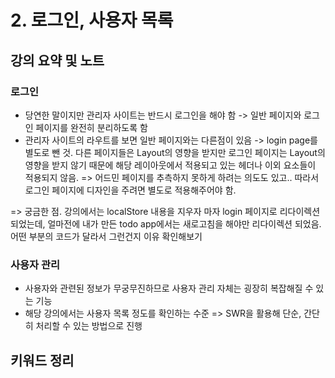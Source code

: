 # 2. 로그인, 사용자 목록

## 강의 요약 및 노트

### 로그인

- 당연한 말이지만 관리자 사이트는 반드시 로그인을 해야 함 -> 일반 페이지와 로그인 페이지를 완전히 분리하도록 함
- 관리자 사이트의 라우트를 보면 일반 페이지와는 다른점이 있음 -> login page를 별도로 뺀 것. 다른 페이지들은 Layout의 영향을 받지만 로그인 페이지는 Layout의 영향을 받지 않기 때문에 해당 레이아웃에서 적용되고 있는 헤더나 이외 요소들이 적용되지 않음. => 어드민 페이지를 추측하지 못하게 하려는 의도도 있고.. 따라서 로그인 페이지에 디자인을 주려면 별도로 적용해주어야 함.

=> 궁금한 점. 강의에서는 localStore 내용을 지우자 마자 login 페이지로 리다이렉션 되었는데, 얼마전에 내가 만든 todo app에서는 새로고침을 해야만 리다이렉션 되었음. 어떤 부분의 코드가 달라서 그런건지 이유 확인해보기

### 사용자 관리

- 사용자와 관련된 정보가 무궁무진하므로 사용자 관리 자체는 굉장히 복잡해질 수 있는 기능
- 해당 강의에서는 사용자 목록 정도를 확인하는 수준 => SWR을 활용해 단순, 간단히 처리할 수 있는 방법으로 진행

## 키워드 정리
